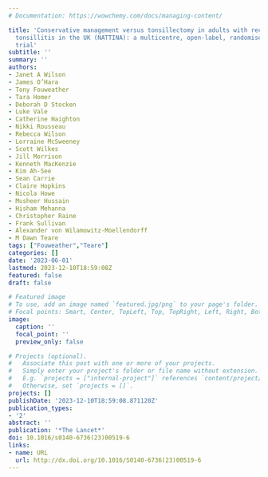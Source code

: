 ```yaml
---
# Documentation: https://wowchemy.com/docs/managing-content/

title: 'Conservative management versus tonsillectomy in adults with recurrent acute
  tonsillitis in the UK (NATTINA): a multicentre, open-label, randomised controlled
  trial'
subtitle: ''
summary: ''
authors:
- Janet A Wilson
- James O’Hara
- Tony Fouweather
- Tara Homer
- Deborah D Stocken
- Luke Vale
- Catherine Haighton
- Nikki Rousseau
- Rebecca Wilson
- Lorraine McSweeney
- Scott Wilkes
- Jill Morrison
- Kenneth MacKenzie
- Kim Ah-See
- Sean Carrie
- Claire Hopkins
- Nicola Howe
- Musheer Hussain
- Hisham Mehanna
- Christopher Raine
- Frank Sullivan
- Alexander von Wilamowitz-Moellendorff
- M Dawn Teare
tags: ["Fouweather","Teare"]
categories: []
date: '2023-06-01'
lastmod: 2023-12-10T18:59:08Z
featured: false
draft: false

# Featured image
# To use, add an image named `featured.jpg/png` to your page's folder.
# Focal points: Smart, Center, TopLeft, Top, TopRight, Left, Right, BottomLeft, Bottom, BottomRight.
image:
  caption: ''
  focal_point: ''
  preview_only: false

# Projects (optional).
#   Associate this post with one or more of your projects.
#   Simply enter your project's folder or file name without extension.
#   E.g. `projects = ["internal-project"]` references `content/project/deep-learning/index.md`.
#   Otherwise, set `projects = []`.
projects: []
publishDate: '2023-12-10T18:59:08.871120Z'
publication_types:
- '2'
abstract: ''
publication: '*The Lancet*'
doi: 10.1016/s0140-6736(23)00519-6
links:
- name: URL
  url: http://dx.doi.org/10.1016/S0140-6736(23)00519-6
---
```

